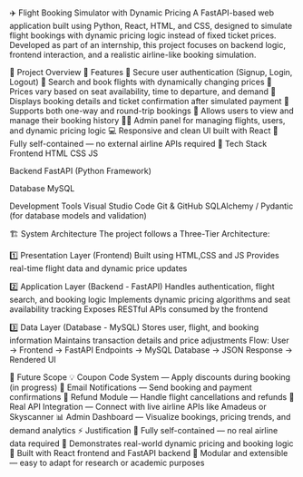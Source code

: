 ✈️ Flight Booking Simulator with Dynamic Pricing
A FastAPI-based web application built using Python, React, HTML, and CSS, designed to simulate flight bookings with dynamic pricing logic instead of fixed ticket prices.
Developed as part of an internship, this project focuses on backend logic, frontend interaction, and a realistic airline-like booking simulation.

🎥 Project Overview
🌟 Features
🔐 Secure user authentication (Signup, Login, Logout)
🛫 Search and book flights with dynamically changing prices
💸 Prices vary based on seat availability, time to departure, and demand
🧾 Displays booking details and ticket confirmation after simulated payment
🔁 Supports both one-way and round-trip bookings
📜 Allows users to view and manage their booking history
🧑‍💼 Admin panel for managing flights, users, and dynamic pricing logic
💻 Responsive and clean UI built with React
🧩 Fully self-contained — no external airline APIs required
🧩 Tech Stack
Frontend
HTML
CSS
JS

Backend
FastAPI (Python Framework)

Database
MySQL

Development Tools
Visual Studio Code
Git & GitHub
SQLAlchemy / Pydantic (for database models and validation)

🏗️ System Architecture
The project follows a Three-Tier Architecture:

1️⃣ Presentation Layer (Frontend)
Built using HTML,CSS and JS
Provides real-time flight data and dynamic price updates

2️⃣ Application Layer (Backend - FastAPI)
Handles authentication, flight search, and booking logic
Implements dynamic pricing algorithms and seat availability tracking
Exposes RESTful APIs consumed by the frontend

3️⃣ Data Layer (Database - MySQL)
Stores user, flight, and booking information
Maintains transaction details and price adjustments
Flow:
User → Frontend → FastAPI Endpoints → MySQL Database → JSON Response → Rendered UI

🧠 Future Scope
💡 Coupon Code System — Apply discounts during booking (in progress)
💬 Email Notifications — Send booking and payment confirmations
🔁 Refund Module — Handle flight cancellations and refunds
🧭 Real API Integration — Connect with live airline APIs like Amadeus or Skyscanner
📊 Admin Dashboard — Visualize bookings, pricing trends, and demand analytics
⚡ Justification
🧱 Fully self-contained — no real airline data required
🧠 Demonstrates real-world dynamic pricing and booking logic
📱 Built with React frontend and FastAPI backend
🧩 Modular and extensible — easy to adapt for research or academic purposes
